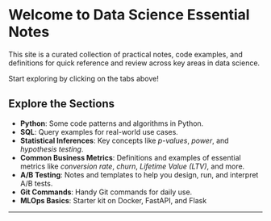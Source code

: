 # Welcome to Data Science Essential Notes

This site is a curated collection of practical notes, code examples, and definitions for quick reference and review across key areas in data science.

Start exploring by clicking on the tabs above!

## Explore the Sections

- **Python**: Some code patterns and algorithms in Python.
- **SQL**: Query examples for real-world use cases.
- **Statistical Inferences**: Key concepts like _p-values_, _power_, and _hypothesis testing_.
- **Common Business Metrics**: Definitions and examples of essential metrics like _conversion rate_, _churn_, _Lifetime Value (LTV)_, and more.
- **A/B Testing**: Notes and templates to help you design, run, and interpret A/B tests.
- **Git Commands**: Handy Git commands for daily use.
- **MLOps Basics**: Starter kit on Docker, FastAPI, and Flask

---

